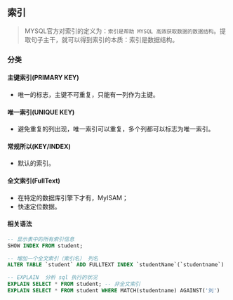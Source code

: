 ## 索引
> MYSQL官方对索引的定义为：`索引是帮助 MYSQL 高效获取数据的数据结构`。提取句子主干，就可以得到索引的本质：索引是数据结构。

### 分类
#### 主键索引(PRIMARY KEY)
* 唯一的标志，主键不可重复，只能有一列作为主键。

#### 唯一索引(UNIQUE KEY)
* 避免重复的列出现，唯一索引可以重复，多个列都可以标志为唯一索引。

#### 常规所以(KEY/INDEX)
* 默认的索引。

#### 全文索引(FullText)
* 在特定的数据库引擎下才有，MyISAM；
* 快速定位数据。


#### 相关语法
```sql
-- 显示表中的所有索引信息
SHOW INDEX FROM student;

-- 增加一个全文索引（索引名） 列名
ALTER TABLE `student` ADD FULLTEXT INDEX `studentName`(`studentname`)

-- EXPLAIN  分析 sql 执行的状况
EXPLAIN SELECT * FROM student; -- 非全文索引
EXPLAIN SELECT * FROM student WHERE MATCH(studentname) AGAINST('刘')
```